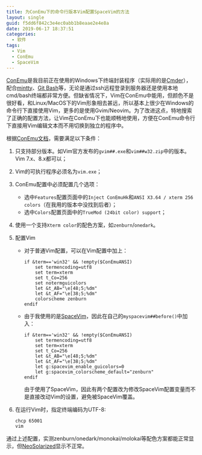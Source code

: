 ```yaml
---
title: 为ConEmu下的命令行版本Vim配置SpaceVim的方法
layout: single
guid: f5dd6f842c3e4ec0abb1b8eaae2e4e8a
date: 2019-06-17 18:37:51
categories:
  - 软件
tags:
  - Vim
  - ConEmu
  - SpaceVim
---
```


[ConEmu][]是我目前正在使用的Windows下终端封装程序（实际用的是[Cmder][]），配合[mintty][]、[Git Bash][]等，无论是通过ssh远程登录到服务器还是使用本地cmd/bash终端都非常方便。但缺省情况下，Vim在ConEmu中能用，但颜色不是很好看，和Linux/MacOS下的Vim形象相去甚远，所以基本上很少在Windows的命令行下直接使用Vim，更多的是使用Gvim/Neovim。为了改进这点，特地搜索了正确的配置方法，让Vim在ConEmu下也能顺畅地使用，方便在ConEmu命令行下直接用Vim编辑文本而不用切换到独立的程序中。

根据[ConEmu文档][VimXterm]，需要满足以下条件：

1. 只支持部分版本。如Vim官方发布的``gvim##.exe``和``vim##w32.zip``中的版本。Vim 7.x、8.x都可以；
1. Vim的可执行程序必须名为``vim.exe``；
1. ConEmu配置中必须配置几个选项：
   - 选中``Features``配置页面中的``Inject ConEmuHk``和``ANSI X3.64 / xterm 256 colors``（在我用的版本中没找到后者）；
   - 选中``Colors``配置页面中的``TrueMod (24bit color) support``；
1. 使用一个支持``Xterm color``的配色方案，如``zenburn``/``onedark``。
1. 配置Vim

   * 对于普通Vim配置，可以在Vim配置中加上：
 
     ```vim
     if &term=='win32' && !empty($ConEmuANSI)
         set termencoding=utf8
         set term=xterm
         set t_Co=256
         set notermguicolors
         let &t_AB="\e[48;5;%dm"
         let &t_AF="\e[38;5;%dm"
         colorscheme zenburn
     endif
     ```
 
   * 由于我使用的是[SpaceVim][]，因此在自己的``myspacevim##before()``中加入：
 
     ```vim
     if &term=='win32' && !empty($ConEmuANSI)
         set termencoding=utf8
         set term=xterm
         set t_Co=256
         let &t_AB="\e[48;5;%dm"
         let &t_AF="\e[38;5;%dm"
         let g:spacevim_enable_guicolors=0
         let g:spacevim_colorscheme_default="zenburn"
     endif
     ```
   
     由于使用了SpaceVim，因此有两个配置改为修改SpaceVim配置变量而不是直接改动Vim的设置，避免被SpaceVim覆盖。

1. 在运行Vim时，指定终端编码为UTF-8:

   ```sh
   chcp 65001
   vim
   ```

通过上述配置，实测zenburn/onedark/monokai/molokai等配色方案都能正常显示，但[NeoSolarized][]显示不正常。

[Cmder]: https://cmder.net/
[mintty]: https://mintty.github.io/
[VimXterm]: https://conemu.github.io/en/VimXterm.html
[SpaceVim]: https://spacevim.org/
[NeoSolarized]: https://github.com/icymind/NeoSolarized
[ConEmu]: https://conemu.github.io
[Git Bash]: https://gitforwindows.org/
